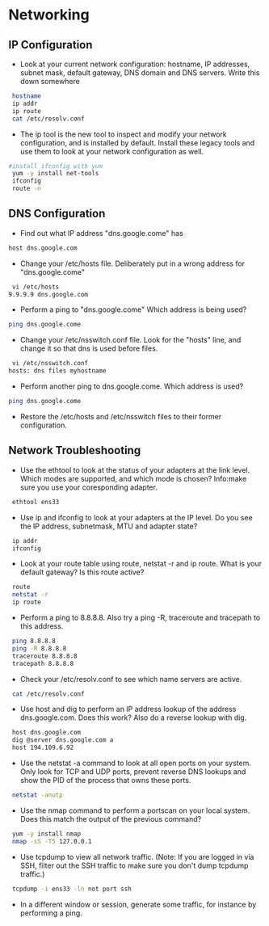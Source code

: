 # Networking

## IP Configuration
- Look at your current network configuration: hostname, IP addresses, subnet mask, default gateway, DNS domain and DNS servers. Write this down somewhere
```bash
 hostname
 ip addr
 ip route
 cat /etc/resolv.conf
```
- The ip tool is the new tool to inspect and modify your network configuration, and is installed by default. Install these legacy tools and use them to look at your network configuration as well.
```bash
#install ifconfig with yum
 yum -y install net-tools
 ifconfig
 route -n
```
## DNS Configuration
- Find out what IP address "dns.google.come" has
```bash
host dns.google.com
```
- Change your /etc/hosts file. Deliberately put in a wrong address for "dns.google.come"
```bash
 vi /etc/hosts
9.9.9.9 dns.google.com
```
- Perform a ping to "dns.google.come" Which address is being used?
```bash
ping dns.google.come
```
- Change your /etc/nsswitch.conf file. Look for the "hosts" line, and change it so that dns is used before files.
````bash
 vi /etc/nsswitch.conf
hosts: dns files myhostname
````
- Perform another ping to dns.google.come. Which address is used?
````bash
ping dns.google.come
````
- Restore the /etc/hosts and /etc/nsswitch files to their former configuration.

## Network Troubleshooting
- Use the ethtool to look at the status of your adapters at the link level. Which modes are supported, and which mode is chosen? Info:make sure you use your coresponding adapter.
```bash
 ethtool ens33
```
- Use ip and ifconfig to look at your adapters at the IP level. Do you see the IP address, subnetmask, MTU and adapter state?
```bash
 ip addr
 ifconfig
```
- Look at your route table using route, netstat -r and ip route. What is your default gateway? Is this route active?
```bash
 route
 netstat -r
 ip route
```
- Perform a ping to 8.8.8.8. Also try a ping -R, traceroute and tracepath to this address.
```bash
 ping 8.8.8.8
 ping -R 8.8.8.8
 traceroute 8.8.8.8
 tracepath 8.8.8.8
```
- Check your /etc/resolv.conf to see which name servers are active.
```bash
 cat /etc/resolv.conf
```
- Use host and dig to perform an IP address lookup of the address dns.google.com. Does this work? Also do a reverse lookup with dig.
```bash
 host dns.google.com
 dig @server dns.google.com a
 host 194.109.6.92
```
- Use the netstat -a command to look at all open ports on your system. Only look for TCP and UDP ports, prevent reverse DNS lookups and show the PID of the process that owns these ports.
```bash
 netstat -anutp
```
- Use the nmap command to perform a portscan on your local system. Does this match the output of the previous command?
```bash
 yum -y install nmap
 nmap -sS -T5 127.0.0.1
```
- Use tcpdump to view all network traffic. (Note: If you are logged in via SSH, filter out the SSH traffic to make sure you don't dump tcpdump traffic.)
```bash
 tcpdump -i ens33 -ln not port ssh
```
- In a different window or session, generate some traffic, for instance by performing a ping.